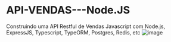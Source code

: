 # API-VENDAS---Node.JS
Construindo uma API Restful de Vendas Javascript com Node.js, ExpressJS, Typescript, TypeORM, Postgres, Redis, etc
![image](https://user-images.githubusercontent.com/100159089/236035314-6e477ebe-2e4d-4555-8581-b2c907dbf067.png)
